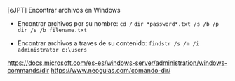 [eJPT] Encontrar archivos en Windows

+ Encontrar archivos por su nombre:
`cd /`
`dir *password*.txt /s /b /p`
`dir /s /b filename.txt`

+ Encontrar archivos a traves de su contenido:
`findstr /s /m /i administrator c:\users`

https://docs.microsoft.com/es-es/windows-server/administration/windows-commands/dir
https://www.neoguias.com/comando-dir/
    
